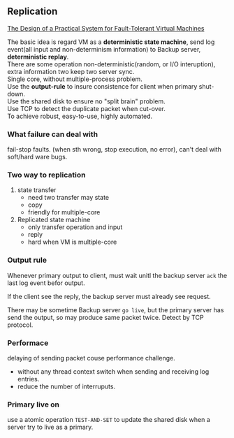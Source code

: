 ## Replication

[The Design of a Practical System for Fault-Tolerant Virtual Machines](https://pdos.csail.mit.edu/6.824/papers/vm-ft.pdf)

The basic idea is regard VM as a **deterministic state machine**, send log event(all input and non-determinism information) to Backup server, **deterministic replay**.  
There are some operation non-deterministic(random, or I/O interuption), extra information two keep two server sync.    
Single core, without multiple-process problem.    
Use the **output-rule** to insure consistence for client when primary shut-down.  
Use the shared disk to ensure no "split brain" problem.  
Use TCP to detect the duplicate packet when cut-over.  
To achieve robust, easy-to-use, highly automated.  


### What failure can deal with

fail-stop faults. (when sth wrong, stop execution, no error),  can't deal with soft/hard ware bugs.  

### Two way to replication
1. state transfer 
	- need two transfer may state
	- copy
	- friendly for multiple-core
2. Replicated state machine 
	- only transfer operation and input
	- reply
	- hard when VM is multiple-core


### Output rule

Whenever primary output to client, must wait unitl the backup server `ack` the last log event befor output.

If the client see the reply, the backup server must already see request.

There may be sometime Backup server `go live`, but the primary server has send the output, so may produce same packet twice. Detect by TCP protocol.

### Performace

delaying of sending packet couse performance challenge.  
- without any thread context switch when sending and receiving log entries.
- reduce the number of interruputs. 

### Primary live on

use a atomic operation `TEST-AND-SET` to update the shared disk when a server try to live as a primary.  